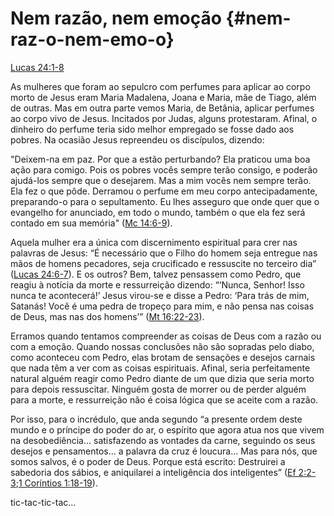 # **Nem razão, nem emoção** {#nem-raz-o-nem-emo-o}

[Lucas 24:1-8](http://bibliaonline.com.br/acf/lc/24/1-8)

As mulheres que foram ao sepulcro com perfumes para aplicar ao corpo morto de Jesus eram Maria Madalena, Joana e Maria, mãe de Tiago, além de outras. Mas em outra parte vemos Maria, de Betânia, aplicar perfumes ao corpo vivo de Jesus. Incitados por Judas, alguns protestaram. Afinal, o dinheiro do perfume teria sido melhor empregado se fosse dado aos pobres. Na ocasião Jesus repreendeu os discípulos, dizendo:

&quot;Deixem-na em paz. Por que a estão perturbando? Ela praticou uma boa ação para comigo. Pois os pobres vocês sempre terão consigo, e poderão ajudá-los sempre que o desejarem. Mas a mim vocês nem sempre terão. Ela fez o que pôde. Derramou o perfume em meu corpo antecipadamente, preparando-o para o sepultamento. Eu lhes asseguro que onde quer que o evangelho for anunciado, em todo o mundo, também o que ela fez será contado em sua memória&quot; ([Mc 14:6-9](http://bibliaonline.com.br/acf/mc/14/6-9)).

Aquela mulher era a única com discernimento espiritual para crer nas palavras de Jesus: “É necessário que o Filho do homem seja entregue nas mãos de homens pecadores, seja crucificado e ressuscite no terceiro dia” ([Lucas 24:6-7](http://bibliaonline.com.br/acf/lc/24/6-7)). E os outros? Bem, talvez pensassem como Pedro, que reagiu à notícia da morte e ressurreição dizendo: “‘Nunca, Senhor! Isso nunca te acontecerá!’ Jesus virou-se e disse a Pedro: ‘Para trás de mim, Satanás! Você é uma pedra de tropeço para mim, e não pensa nas coisas de Deus, mas nas dos homens’” ([Mt 16:22-23](http://bibliaonline.com.br/acf/mt/16/22-23)).

Erramos quando tentamos compreender as coisas de Deus com a razão ou com a emoção. Quando nossas conclusões não são sopradas pelo diabo, como aconteceu com Pedro, elas brotam de sensações e desejos carnais que nada têm a ver com as coisas espirituais. Afinal, seria perfeitamente natural alguém reagir como Pedro diante de um que dizia que seria morto para depois ressuscitar. Ninguém gosta de morrer ou de perder alguém para a morte, e ressurreição não é coisa lógica que se aceite com a razão.

Por isso, para o incrédulo, que anda segundo “a presente ordem deste mundo e o príncipe do poder do ar, o espírito que agora atua nos que vivem na desobediência... satisfazendo as vontades da carne, seguindo os seus desejos e pensamentos... a palavra da cruz é loucura... Mas para nós, que somos salvos, é o poder de Deus. Porque está escrito: Destruirei a sabedoria dos sábios, e aniquilarei a inteligência dos inteligentes” ([Ef 2:2-3](http://bibliaonline.com.br/acf/ef/2/2-3);[1 Coríntios 1:18-19](http://bibliaonline.com.br/acf/1co/1/18-19)).

tic-tac-tic-tac...